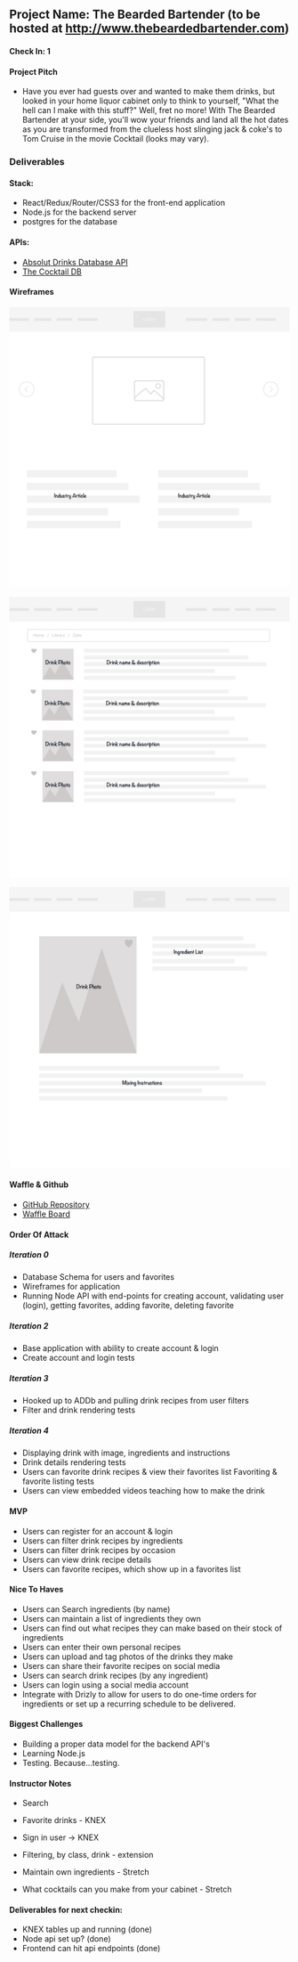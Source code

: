 ## Project Name: The Bearded Bartender (to be hosted at http://www.thebeardedbartender.com)

#### Check In: 1  

#### Project Pitch
* Have you ever had guests over and wanted to make them drinks, but looked in your home liquor cabinet only to think to yourself, "What the hell can I make with this stuff?" Well, fret no more! With The Bearded Bartender at your side, you'll wow your friends and land all the hot dates as you are transformed from the clueless host slinging jack & coke's to Tom Cruise in the movie Cocktail (looks may vary).

### Deliverables  

#### Stack:
* React/Redux/Router/CSS3 for the front-end application
* Node.js for the backend server
* postgres for the database

#### APIs:
* [Absolut Drinks Database API](https://addb.absolutdrinks.com/docs/)
* [The Cocktail DB](http://www.thecocktaildb.com/)

#### Wireframes  
![Landing Page](https://github.com/the-oem/bearded-bartender/blob/master/comps/landing-page.jpg?raw=true)

![Filter Results](https://github.com/the-oem/bearded-bartender/blob/master/comps/filter-results.jpg?raw=true)

![Detail View](https://github.com/the-oem/bearded-bartender/blob/master/comps/detail-view.jpg?raw=true)

#### Waffle & Github
* [GitHub Repository](https://github.com/the-oem/bearded-bartender)
* [Waffle Board](https://waffle.io/the-oem/bearded-bartender)

#### Order Of Attack  
##### Iteration 0
* Database Schema for users and favorites
* Wireframes for application
* Running Node API with end-points for creating account, validating user (login), getting favorites, adding favorite, deleting favorite

##### Iteration 2
* Base application with ability to create account & login
* Create account and login tests

##### Iteration 3
* Hooked up to ADDb and pulling drink recipes from user filters
* Filter and drink rendering tests

##### Iteration 4
* Displaying drink with image, ingredients and instructions
* Drink details rendering tests
* Users can favorite drink recipes & view their favorites list
Favoriting & favorite listing tests
* Users can view embedded videos teaching how to make the drink

#### MVP
* Users can register for an account & login
* Users can filter drink recipes by ingredients
* Users can filter drink recipes by occasion
* Users can view drink recipe details
* Users can favorite recipes, which show up in a favorites list

#### Nice To Haves   
* Users can Search ingredients (by name)
* Users can maintain a list of ingredients they own
* Users can find out what recipes they can make based on their stock of ingredients
* Users can enter their own personal recipes
* Users can upload and tag photos of the drinks they make
* Users can share their favorite recipes on social media
* Users can search drink recipes (by any ingredient)
* Users can login using a social media account
* Integrate with Drizly to allow for users to do one-time orders for ingredients or set up a recurring schedule to be delivered.

#### Biggest Challenges  
* Building a proper data model for the backend API's
* Learning Node.js
* Testing. Because...testing.

#### Instructor Notes
* Search
* Favorite drinks - KNEX
* Sign in user -> KNEX
* Filtering, by class, drink - extension


* Maintain own ingredients - Stretch
* What cocktails can you make from your cabinet - Stretch

#### Deliverables for next checkin:
* KNEX tables up and running (done)
* Node api set up? (done)
* Frontend can hit api endpoints (done)
